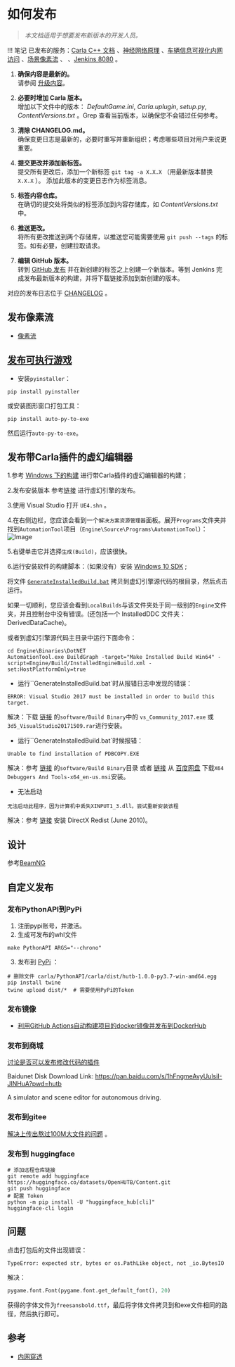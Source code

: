 # 如何发布

> _本文档适用于想要发布新版本的开发人员。_

!!! 笔记
    已发布的服务：[Carla C++ 文档](https://openhutb.github.io/carla_cpp/dir_b14cdd661f9a7048a44f1771cd402401.html) 、[神经网络原理](https://openhutb.github.io/neuro/) 、[车辆信息可视化内网访问](http://172.21.108.56:8080/) 、[场景像素流](http://172.21.108.56) 、 、[Jenkins 8080](http://172.21.108.56:8080/) 。

1. **确保内容是最新的。**<br>
   请参阅 [升级内容](tuto_D_contribute_assets.md)。

2. **必要时增加 Carla 版本。**<br>
   增加以下文件中的版本： _DefaultGame.ini_, _Carla.uplugin_,
   _setup.py_, _ContentVersions.txt_ 。Grep 查看当前版本，以确保您不会错过任何参考。

3. **清除 CHANGELOG.md。**<br>
   确保变更日志是最新的，必要时重写并重新组织；考虑哪些项目对用户来说更重要。

4. **提交更改并添加新标签。**<br>
   提交所有更改后，添加一个新标签 `git tag -a X.X.X`
   （用最新版本替换 `X.X.X` ）。 添加此版本的变更日志作为标签消息。

5. **标签内容仓库。**<br>
   在确切的提交处将类似的标签添加到内容存储库，如 _ContentVersions.txt_ 中。

6. **推送更改。**<br>
   将所有更改推送到两个存储库，以推送您可能需要使用
   `git push --tags` 的标签。如有必要，创建拉取请求。

7. **编辑 GitHub 版本。**<br>
   转到 [GitHub 发布](https://github.com/carla-simulator/carla/releases) 并在新创建的标签之上创建一个新版本。等到 Jenkins 完成发布最新版本的构建，并将下载链接添加到新创建的版本。

对应的发布日志位于 [CHANGELOG](changelog.md) 。

## 发布像素流

* [像素流](ue/pixel_streaming.md)

## [发布可执行游戏](https://blog.csdn.net/zl834205311/article/details/125905705) 
* 安装`pyinstaller`：
```shell
pip install pyinstaller
```
或安装图形窗口打包工具：
```shell
pip install auto-py-to-exe
```
然后运行`auto-py-to-exe`。

## 发布带Carla插件的虚幻编辑器

1.参考 [Windows 下的构建](build_windows.md) 进行带Carla插件的虚幻编辑器的构建；

2.发布安装版本
参考[链接](https://github.com/chiefGui/ue-from-source?tab=readme-ov-file#step-by-step-1) 进行虚幻引擎的发布。

3.使用 Visual Studio 打开 `UE4.shn` 。

4.在右侧边栏，您应该会看到一个`解决方案资源管理器`面板。展开`Programs`文件夹并找到`AutomationTool`项目（`Engine\Source\Programs\AutomationTool`）：
![Image](img/ue/AutomationTool.png)

5.右键单击它并选择`生成(Build)`，应该很快。

6.运行安装软件的构建脚本：（如果没有）安装 [Windows 10 SDK](https://developer.microsoft.com/en-us/windows/downloads/windows-10-sdk) ;

将文件 [`GenerateInstalledBuild.bat`](https://github.com/OpenHUTB/doc/tree/master/src/bat/GenerateInstalledBuild.bat) 拷贝到虚幻引擎源代码的根目录，然后点击运行。

如果一切顺利，您应该会看到`LocalBuilds`与该文件夹处于同一级别的`Engine`文件夹，并且控制台中没有错误。(还包括一个 InstalledDDC 文件夹：DerivedDataCache)。

或者到虚幻引擎源代码主目录中运行下面命令：
```shell
cd Engine\Binaries\DotNET
AutomationTool.exe BuildGraph -target="Make Installed Build Win64" -script=Engine/Build/InstalledEngineBuild.xml -set:HostPlatformOnly=true
```


* 运行``GenerateInstalledBuild.bat`时从报错日志中发现的错误：
```text
ERROR: Visual Studio 2017 must be installed in order to build this target.
```
解决：下载 [链接](https://pan.baidu.com/s/1n2fJvWff4pbtMe97GOqtvQ?pwd=hutb) 的`software/Build Binary`中的 `vs_Community_2017.exe` 或 `3d5_VisualStudio20171509.rar`进行安装。


* 运行``GenerateInstalledBuild.bat`时候报错：
```text
Unable to find installation of PDBCOPY.EXE
```
解决：参考 [链接](https://pan.baidu.com/s/1n2fJvWff4pbtMe97GOqtvQ?pwd=hutb) 的`software/Build Binary`目录 或者 [链接](https://arenas0.com/2018/12/03/UE4_Learn_Build_Binary/) 从 [百度网盘](https://pan.baidu.com/s/1Y0PQeHCMQh7Ln12d_p_Rzw) 下载`X64 Debuggers And Tools-x64_en-us.msi`安装。


* 无法启动
```text
无法启动此程序，因为计算机中丢失XINPUT1_3.dll。尝试重新安装该程
```
解决：参考 [链接](http://www.codefaq.cn/category/Windows/) 安装 DirectX Redist (June 2010)。




## 设计
参考[BeamNG](https://baike.baidu.com/item/BeamNG%E8%B5%9B%E8%BD%A6/18880401)

## 自定义发布

### 发布PythonAPI到PyPi

1. 注册pypi账号，并激活。
2. 生成可发布的whl文件
```shell
make PythonAPI ARGS="--chrono"
```
3. 发布到 [PyPi](https://pypi.org/project/hutb/) ：
```shell
# 删除文件 carla/PythonAPI/carla/dist/hutb-1.0.0-py3.7-win-amd64.egg
pip install twine
twine upload dist/*  # 需要使用PyPi的Token
```

### 发布镜像

* [利用GitHub Actions自动构建项目的docker镜像并发布到DockerHub](https://wiki.eryajf.net/pages/5baf0a/#%E5%89%8D%E8%A8%80)


### 发布到商城
[讨论是否可以发布修改代码的插件](https://www.reddit.com/r/unrealengine/comments/w7ndj9/are_plugins_able_to_append_tooverwrite_engine/)

Baidunet Disk Download Link: https://pan.baidu.com/s/1hFngmeAvyUulsiI-JlNHuA?pwd=hutb

A simulator and scene editor for autonomous driving.

### 发布到gitee

[解决上传出熬过100M大文件的问题](dev/gitee.md) 。

### 发布到 huggingface
```shell
# 添加远程仓库链接
git remote add huggingface https://huggingface.co/datasets/OpenHUTB/Content.git
git push huggingface
# 配置 Token
python -m pip install -U "huggingface_hub[cli]"
huggingface-cli login
```

## 问题
点击打包后的文件出现错误：
```text
TypeError: expected str, bytes or os.PathLike object, not _io.BytesIO
```
解决：
```python
pygame.font.Font(pygame.font.get_default_font(), 20)
```
获得的字体文件为`freesansbold.ttf`，最后将字体文件拷贝到和exe文件相同的路径，然后执行即可。

## 参考
* [内网穿透](https://natapp.cn/article/config_ini)
